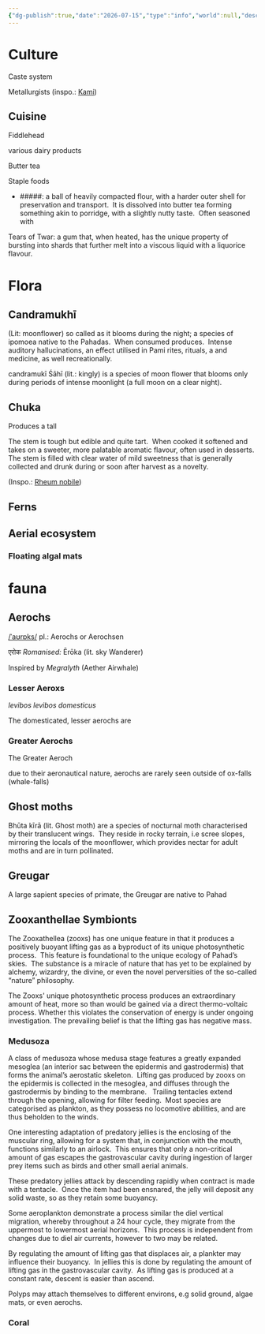 ```yaml
---
{"dg-publish":true,"date":"2026-07-15","type":"info","world":null,"description":null,"icon":"FasNoteSticky","tags":["info/world"],"permalink":"/autonomous-mountain-region-of-pahad/","dgPassFrontmatter":true,"created":"2025-07-15T15:14:23.569+09:30","updated":"2025-07-25T15:44:31.305+09:30"}
---
```


# Culture
Caste system

Metallurgists (inspo.: [Kami](https://en.wikipedia.org/wiki/Kami_(caste))) 
  

## Cuisine

Fiddlehead

various dairy products

Butter tea

Staple foods 

- #####: a ball of heavily compacted flour, with a harder outer shell for preservation and transport.  It is dissolved into butter tea forming something akin to porridge, with a slightly nutty taste.  Often seasoned with 

Tears of Twar: a gum that, when heated, has the unique property of bursting into shards that further melt into a viscous liquid with a liquorice flavour.

  

  

# Flora 

## Candramukhī
(Lit: moonflower) so called as it blooms during the night; a species of ipomoea native to the Pahadas.  When consumed produces.  Intense auditory hallucinations, an effect utilised in Pami rites, rituals, a and medicine, as well recreationally.

  
candramukī Śāhī (lit.: kingly) is a species of moon flower that blooms only during periods of intense moonlight (a full moon on a clear night).

  

## Chuka
Produces a tall

The stem is tough but edible and quite tart.  When cooked it softened and takes on a sweeter, more palatable aromatic flavour, often used in desserts.  The stem is filled with clear water of mild sweetness that is generally collected and drunk during or soon after harvest as a novelty.

(Inspo.: [Rheum nobile](https://www.aap.com.au/factcheck/no-himalayan-flower-doesnt-bloom-every-400-years/))

  

## Ferns

  

## Aerial ecosystem
### Floating algal mats 

  

# fauna

## Aerochs

[/ˈaʊrɒks/](https://en.m.wikipedia.org/wiki/Help:IPA/English) pl.: Aerochs or Aerochsen

एरोक _Romanised:_ Ērōka (lit. sky Wanderer)

  

Inspired by _Megralyth_ (Aether Airwhale)

  

### Lesser Aeroxs

_levibos levibos domesticus_

  

The domesticated, lesser aerochs are

  

### Greater Aerochs

The Greater Aeroch

  

due to their aeronautical nature, aerochs are rarely seen outside of ox-falls (whale-falls)

## Ghost moths

Bhūta kīrā (lit. Ghost moth) are a species of nocturnal moth characterised by their translucent wings.  They reside in rocky terrain, i.e scree slopes, mirroring the locals of the moonflower, which provides nectar for adult moths and are in turn pollinated.

  

## Greugar
A large sapient species of primate, the Greugar are native to Pahad

## Zooxanthellae Symbionts
The Zooxathellea (zooxs) has one unique feature in that it produces a positively buoyant lifting gas as a byproduct of its unique photosynthetic process.  This feature is foundational to the unique ecology of Pahad’s skies.  The substance is a miracle of nature that has yet to be explained by alchemy, wizardry, the divine, or even the novel perversities of the so-called “nature” philosophy.

The Zooxs' unique photosynthetic process produces an extraordinary amount of heat, more so than would be gained via a direct thermo-voltaic process.  Whether this violates the conservation of energy is under ongoing investigation.  The prevailing belief is that the lifting gas has negative mass.
### Medusoza
A class of medusoza whose medusa stage features a greatly expanded mesoglea (an interior sac between the epidermis and gastrodermis) that forms the animal’s aerostatic skeleton.  Lifting gas produced by zooxs on the epidermis is collected in the mesoglea, and diffuses through the gastrodermis by binding to the membrane.   Trailing tentacles extend through the opening, allowing for filter feeding.  Most species are categorised as plankton, as they possess no locomotive abilities, and are thus beholden to the winds.

  

One interesting adaptation of predatory jellies is the enclosing of the muscular ring, allowing for a system that, in conjunction with the mouth, functions similarly to an airlock.  This ensures that only a non-critical amount of gas escapes the gastrovascular cavity during ingestion of larger prey items such as birds and other small aerial animals.

These predatory jellies attack by descending rapidly when contract is made with a tentacle.  Once the item had been ensnared, the jelly will deposit any solid waste, so as they retain some buoyancy.

  

Some aeroplankton demonstrate a process similar the diel vertical migration, whereby throughout a 24 hour cycle, they migrate from the uppermost to lowermost aerial horizons.  This process is independent from changes due to diel air currents, however to two may be related.  

By regulating the amount of lifting gas that displaces air, a plankter may influence their buoyancy.  In jellies this is done by regulating the amount of lifting gas in the gastrovascular cavity.  As lifting gas is produced at a constant rate, descent is easier than ascend.

  

Polyps may attach themselves to different environs, e.g solid ground, algae mats, or even aerochs.

### Coral